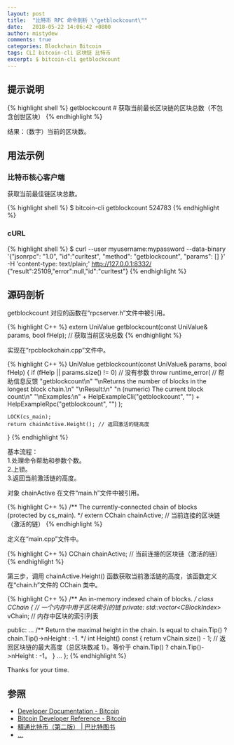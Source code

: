 ```yaml
---
layout: post
title:  "比特币 RPC 命令剖析 \"getblockcount\""
date:   2018-05-22 14:06:42 +0800
author: mistydew
comments: true
categories: Blockchain Bitcoin
tags: CLI bitcoin-cli 区块链 比特币
excerpt: $ bitcoin-cli getblockcount
---
```

## 提示说明

{% highlight shell %}
getblockcount # 获取当前最长区块链的区块总数（不包含创世区块）
{% endhighlight %}

结果：（数字）当前的区块数。<br>

## 用法示例

### 比特币核心客户端

获取当前最佳链区块总数。

{% highlight shell %}
$ bitcoin-cli getblockcount
524783
{% endhighlight %}

### cURL

{% highlight shell %}
$ curl --user myusername:mypassword --data-binary '{"jsonrpc": "1.0", "id":"curltest", "method": "getblockcount", "params": [] }' -H 'content-type: text/plain;' http://127.0.0.1:8332/
{"result":25109,"error":null,"id":"curltest"}
{% endhighlight %}

## 源码剖析
getblockcount 对应的函数在“rpcserver.h”文件中被引用。

{% highlight C++ %}
extern UniValue getblockcount(const UniValue& params, bool fHelp); // 获取当前区块总数
{% endhighlight %}

实现在“rpcblockchain.cpp”文件中。

{% highlight C++ %}
UniValue getblockcount(const UniValue& params, bool fHelp)
{
    if (fHelp || params.size() != 0) // 没有参数
        throw runtime_error( // 帮助信息反馈
            "getblockcount\n"
            "\nReturns the number of blocks in the longest block chain.\n"
            "\nResult:\n"
            "n    (numeric) The current block count\n"
            "\nExamples:\n"
            + HelpExampleCli("getblockcount", "")
            + HelpExampleRpc("getblockcount", "")
        );

    LOCK(cs_main);
    return chainActive.Height(); // 返回激活的链高度
}
{% endhighlight %}

基本流程：<br>
1.处理命令帮助和参数个数。<br>
2.上锁。<br>
3.返回当前激活链的高度。

对象 chainActive 在文件“main.h”文件中被引用。

{% highlight C++ %}
/** The currently-connected chain of blocks (protected by cs_main). */
extern CChain chainActive; // 当前连接的区块链（激活的链）
{% endhighlight %}

定义在“main.cpp”文件中。

{% highlight C++ %}
CChain chainActive; // 当前连接的区块链（激活的链）
{% endhighlight %}

第三步，调用 chainActive.Height() 函数获取当前激活链的高度，该函数定义在“chain.h”文件的 CChain 类中。

{% highlight C++ %}
/** An in-memory indexed chain of blocks. */
class CChain { // 一个内存中用于区块索引的链
private:
    std::vector<CBlockIndex*> vChain; // 内存中区块的索引列表

public:
    ...
    /** Return the maximal height in the chain. Is equal to chain.Tip() ? chain.Tip()->nHeight : -1. */
    int Height() const {
        return vChain.size() - 1; // 返回区块链的最大高度（总区块数减 1）。等价于 chain.Tip() ? chain.Tip()->nHeight : -1。
    }
    ...
};
{% endhighlight %}

Thanks for your time.

## 参照
* [Developer Documentation - Bitcoin](https://bitcoin.org/en/developer-documentation)
* [Bitcoin Developer Reference - Bitcoin](https://bitcoin.org/en/developer-reference#getblockcount)
* [精通比特币（第二版） \| 巴比特图书](http://book.8btc.com/masterbitcoin2cn)
* [...](https://github.com/mistydew/blockchain)
